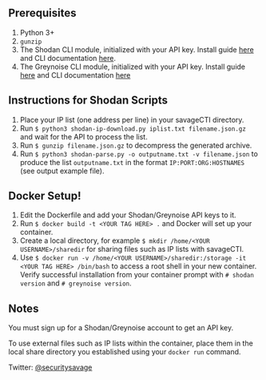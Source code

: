 ## Prerequisites

1. Python 3+
2. ```gunzip```
3. The Shodan CLI module, initialized with your API key. Install guide [here](https://help.shodan.io/command-line-interface/0-installation) and CLI documentation [here](https://cli.shodan.io/).
4. The Greynoise CLI module, initialized with your API key. Install guide [here](https://developer.greynoise.io/docs/libraries-sample-code) and CLI documentation [here](https://greynoise.readthedocs.io/en/latest/)

## Instructions for Shodan Scripts

1. Place your IP list (one address per line) in your savageCTI directory.
2. Run ```$ python3 shodan-ip-download.py iplist.txt filename.json.gz``` and wait for the API to process the list.
3. Run ```$ gunzip filename.json.gz``` to decompress the generated archive.
4. Run ```$ python3 shodan-parse.py -o outputname.txt -v filename.json``` to produce the list ```outputname.txt``` in the format ```IP:PORT:ORG:HOSTNAMES``` (see output example file).

## Docker Setup!

1. Edit the Dockerfile and add your Shodan/Greynoise API keys to it.
2. Run ```$ docker build -t <YOUR TAG HERE> .``` and Docker will set up your container.
3. Create a local directory, for example ```$ mkdir /home/<YOUR USERNAME>/sharedir``` for sharing files such as IP lists with savageCTI.
4. Use ```$ docker run -v /home/<YOUR USERNAME>/sharedir:/storage -it <YOUR TAG HERE> /bin/bash``` to access a root shell in your new container. Verify successful installation from your container prompt with ```# shodan version``` and ```# greynoise version```.

## Notes

You must sign up for a Shodan/Greynoise account to get an API key.

To use external files such as IP lists within the container, place them in the local share directory you established using your ```docker run``` command.

Twitter: [@securitysavage](https://twitter.com/securitysavage)